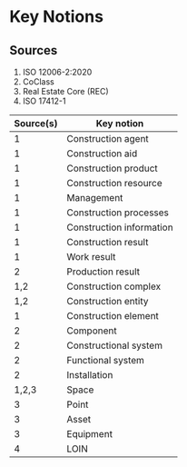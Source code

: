 # Key Notions
## Sources
1. ISO 12006-2:2020
2. CoClass
3. Real Estate Core (REC)
4. ISO 17412-1

|Source(s)|Key notion|     
|---------|----------|   
|1|Construction agent|
|1|Construction aid|
|1|Construction product|
|1  |Construction resource|
|1  |Management|
|1  |Construction processes|
|1  |Construction information|
|1|Construction result|
|1|Work result|
|2|Production result|
|1,2|Construction complex|
|1,2|Construction entity|
|1|Construction element|
|2|Component|
|2|Constructional system|
|2|Functional system|
|2|Installation|
|1,2,3|Space|
|3|Point|
|3|Asset|
|3|Equipment|
|4|LOIN|
